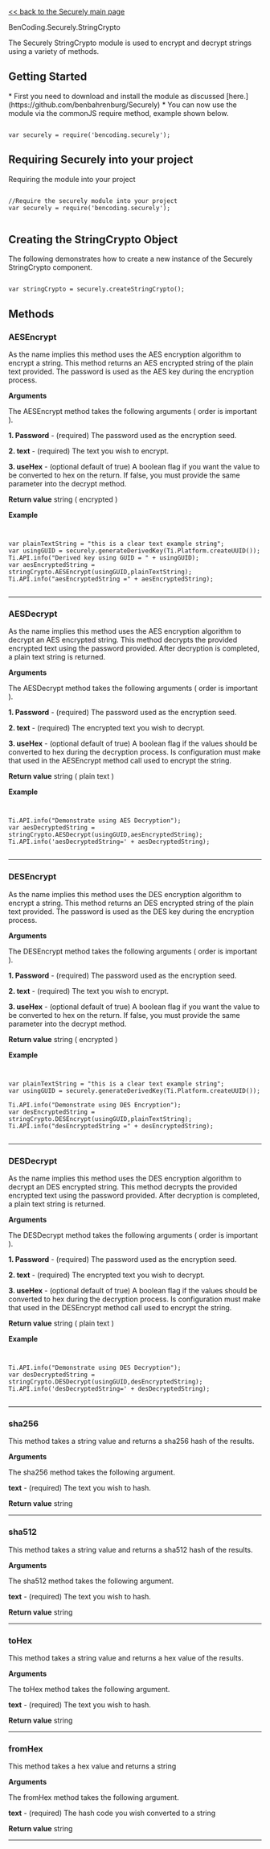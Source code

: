 [<< back to the Securely main page](https://github.com/benbahrenburg/Securely)

BenCoding.Securely.StringCrypto

The Securely StringCrypto module is used to encrypt and decrypt strings using a variety of methods.  

<h2>Getting Started</h2>
* First you need to download and install the module as discussed [here.](https://github.com/benbahrenburg/Securely)
* You can now use the module via the commonJS require method, example shown below.

<pre><code>
var securely = require('bencoding.securely');
</code></pre>

<h2>Requiring Securely into your project</h2>

Requiring the module into your project

<pre><code>
//Require the securely module into your project
var securely = require('bencoding.securely');

</code></pre>


<h2>Creating the StringCrypto Object</h2>

The following demonstrates how to create a new instance of the Securely StringCrypto component.

<pre><code>
var stringCrypto = securely.createStringCrypto();
</code></pre>

<h2>Methods</h2>

<h3>AESEncrypt</h3>

As the name implies this method uses the AES encryption algorithm to encrypt a string. This method returns an AES encrypted string of the plain text provided.  The password is used as the AES key during the encryption process.

<b>Arguments</b>

The AESEncrypt method takes the following arguments ( order is important ).

<b>1. Password</b> - (required) The password used as the encryption seed.

<b>2. text</b> - (required) The text you wish to encrypt.

<b>3. useHex</b> - (optional default of true) A boolean flag if you want the value to be converted to hex on the return. If false, you must provide the same parameter into the decrypt method.

<b>Return value</b>
string ( encrypted )

<b>Example</b>
<pre><code>

var plainTextString = "this is a clear text example string";
var usingGUID = securely.generateDerivedKey(Ti.Platform.createUUID());  
Ti.API.info("Derived key using GUID = " + usingGUID);
var aesEncryptedString = stringCrypto.AESEncrypt(usingGUID,plainTextString);
Ti.API.info("aesEncryptedString =" + aesEncryptedString);

</code></pre>

----

<h3>AESDecrypt</h3>

As the name implies this method uses the AES encryption algorithm to decrypt an AES encrypted string. This method decrypts the provided encrypted text using the password provided. After decryption is completed, a plain text string is returned.

<b>Arguments</b>

The AESDecrypt method takes the following arguments ( order is important ).

<b>1. Password</b> - (required) The password used as the encryption seed.

<b>2. text</b> - (required) The encrypted text you wish to decrypt.

<b>3. useHex</b> - (optional default of true) A boolean flag if the values should be converted to hex during the decryption process.  Is configuration must make that used in the AESEncrypt method call used to encrypt the string.

<b>Return value</b>
string ( plain text )

<b>Example</b>
<pre><code>

Ti.API.info("Demonstrate using AES Decryption");
var aesDecryptedString = stringCrypto.AESDecrypt(usingGUID,aesEncryptedString);
Ti.API.info('aesDecryptedString=' + aesDecryptedString);

</code></pre>

----
<h3>DESEncrypt</h3>

As the name implies this method uses the DES encryption algorithm to encrypt a string. This method returns an DES encrypted string of the plain text provided.  The password is used as the DES key during the encryption process.

<b>Arguments</b>

The DESEncrypt method takes the following arguments ( order is important ).

<b>1. Password</b> - (required) The password used as the encryption seed.

<b>2. text</b> - (required) The text you wish to encrypt.

<b>3. useHex</b> - (optional default of true) A boolean flag if you want the value to be converted to hex on the return. If false, you must provide the same parameter into the decrypt method.

<b>Return value</b>
string ( encrypted )

<b>Example</b>
<pre><code>

var plainTextString = "this is a clear text example string";
var usingGUID = securely.generateDerivedKey(Ti.Platform.createUUID());  

Ti.API.info("Demonstrate using DES Encryption");
var desEncryptedString = stringCrypto.DESEncrypt(usingGUID,plainTextString);
Ti.API.info("desEncryptedString =" + desEncryptedString);

</code></pre>

----

<h3>DESDecrypt</h3>

As the name implies this method uses the DES encryption algorithm to decrypt an DES encrypted string. This method decrypts the provided encrypted text using the password provided. After decryption is completed, a plain text string is returned.

<b>Arguments</b>

The DESDecrypt method takes the following arguments ( order is important ).

<b>1. Password</b> - (required) The password used as the encryption seed.

<b>2. text</b> - (required) The encrypted text you wish to decrypt.

<b>3. useHex</b> - (optional default of true) A boolean flag if the values should be converted to hex during the decryption process.  Is configuration must make that used in the DESEncrypt method call used to encrypt the string.


<b>Return value</b>
string ( plain text )

<b>Example</b>
<pre><code>

Ti.API.info("Demonstrate using DES Decryption");
var desDecryptedString = stringCrypto.DESDecrypt(usingGUID,desEncryptedString);
Ti.API.info('desDecryptedString=' + desDecryptedString);

</code></pre>

----

<h3>sha256</h3>

This method takes a string value and returns a sha256 hash of the results.

<b>Arguments</b>

The sha256 method takes the following argument.

<b>text</b> - (required) The text you wish to hash.

<b>Return value</b>
string

----

<h3>sha512</h3>

This method takes a string value and returns a sha512 hash of the results.

<b>Arguments</b>

The sha512 method takes the following argument.

<b>text</b> - (required) The text you wish to hash.

<b>Return value</b>
string

----

<h3>toHex</h3>

This method takes a string value and returns a hex value of the results.

<b>Arguments</b>

The toHex method takes the following argument.

<b>text</b> - (required) The text you wish to hash.

<b>Return value</b>
string

----

<h3>fromHex</h3>

This method takes a hex value and returns a string

<b>Arguments</b>

The fromHex method takes the following argument.

<b>text</b> - (required) The hash code you wish converted to a string


<b>Return value</b>
string

----
